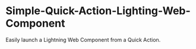 # Simple-Quick-Action-Lighting-Web-Component
Easily launch a Lightning Web Component from a Quick Action.
